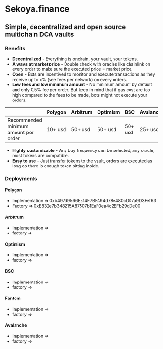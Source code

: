 # Sekoya.finance

## Simple, decentralized and open source multichain DCA vaults

### Benefits

- **Decentralized** - Everything is onchain, your vault, your tokens.
- **Always at market price** - Double check with oracles like chainlink on every order to make sure the executed price = market price.
- **Open** - Bots are incentived to monitor and execute transactions as they receive up to x% (see fees per network) on every orders.
- **Low fees and low minimum amount** - No minimum amount by default and only 0.5% fee per order. But keep in mind that if gas cost are too high compared to the fees to be made, bots might not execute your orders.

|                                      | Polygon | Arbitrum | Optimism | BSC    | Avalanche | Fantom |
|--------------------------------------|---------|----------|----------|--------|-----------|--------|
| Recommended minimum amount per order | 10+ usd | 50+ usd  | 50+ usd  | 50+ usd| 25+ usd   | 25+ usd|

- **Highly customizable** - Any buy frequency can be selected, any oracle, most tokens are compatible.
- **Easy to use** - Just transfer tokens to the vault, orders are executed as long as there is enough token sitting inside.

### Deployments

#### Polygon

- Implementation => 0xb497d9566E514F7BFA94d78e480cD07a9D3Fef63
- Factory => 0xE832e7b348215A87507b1EaF0ea4c2EFb29dDe00

#### Arbitrum

- Implementation => 
- factory => 

#### Optimism

- Implementation => 
- factory => 

#### BSC

- Implementation => 
- factory => 

#### Fantom

- Implementation => 
- factory => 

#### Avalanche

- Implementation => 
- factory => 
